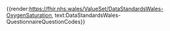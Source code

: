 <div class="warning"><span class="ImplementWarn"></span></div>

{{render:https://fhir.nhs.wales/ValueSet/DataStandardsWales-OxygenSaturation, text:DataStandardsWales-QuestionnaireQuestionCodes}}